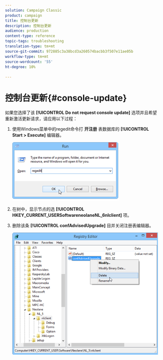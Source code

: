 ```yaml
---
solution: Campaign Classic
product: campaign
title: 控制台更新
description: 控制台更新
audience: production
content-type: reference
topic-tags: troubleshooting
translation-type: tm+mt
source-git-commit: 972885c3a38bcd3a260574bacbb3f507e11ae05b
workflow-type: tm+mt
source-wordcount: '55'
ht-degree: 10%

---
```



# 控制台更新{#console-update}

如果您选择了该 **[!UICONTROL Do not request console update]** 选项并且希望重新激活更新请求，请应用以下过程：

1. 使用Windows菜单中的regedit命令打 **开注册** 表数据库的 **[!UICONTROL Start > Execute]** 编辑器。

   ![](assets/ncs_console_update_1.png)

1. 在树中，显示节点的选 **[!UICONTROL HKEY_CURRENT_USERSoftwareneolaneNL_6nlclient]** 项。
1. 删除该条 **[!UICONTROL confAdvisedUpgrade]** 目并关闭注册表编辑器。

   ![](assets/ncs_console_update_2.png)

